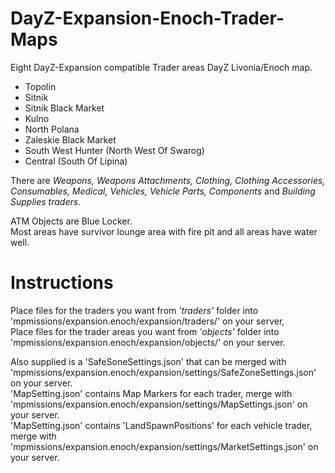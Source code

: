 # DayZ-Expansion-Enoch-Trader-Maps

Eight DayZ-Expansion compatible Trader areas DayZ Livonia/Enoch map.

* Topolin
* Sitnik
* Sitnik Black Market
* Kulno
* North Polana
* Zaleskie Black Market
* South West Hunter (North West Of Swarog)
* Central (South Of Lipina)

There are _Weapons, Weapons Attachments, Clothing, Clothing Accessories, Consumables, Medical, Vehicles, Vehicle Parts, Components_ and _Building Supplies traders_.

ATM Objects are Blue Locker.
<br />Most areas have survivor lounge area with fire pit and all areas have water well.

# Instructions
Place files for the traders you want from _'traders'_ folder into 'mpmissions/expansion.enoch/expansion/traders/' on your server,<br />
Place files for the trader areas you want from _'objects'_ folder into 'mpmissions/expansion.enoch/expansion/objects/' on your server.

Also supplied is a 'SafeSoneSettings.json' that can be merged with 'mpmissions/expansion.enoch/expansion/settings/SafeZoneSettings.json' on your server.<br />
'MapSetting.json' contains Map Markers for each trader, merge with 'mpmissions/expansion.enoch/expansion/settings/MapSettings.json' on your server.<br />
'MapSetting.json' contains 'LandSpawnPositions' for each vehicle trader, merge with 'mpmissions/expansion.enoch/expansion/settings/MarketSettings.json' on your server.<br />

